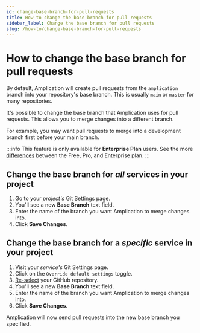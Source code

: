 ```yaml
---
id: change-base-branch-for-pull-requests
title: How to change the base branch for pull requests
sidebar_label: Change the base branch for pull requests
slug: /how-to/change-base-branch-for-pull-requests
---
```


# How to change the base branch for pull requests 

By default, Amplication will create pull requests from the `amplication` branch into your repository's base branch.
This is usually `main` or `master` for many repositories. 

It's possible to change the base branch that Amplication uses for pull requests.
This allows you to merge changes into a different branch.

For example, you may want pull requests to merge into a development branch first before your main branch.

:::info
This feature is only available for **Enterprise Plan** users.
See the more [differences](/sync-with-git-differences-between-plans) between the Free, Pro, and Enterprise plan.
:::

## Change the base branch for _all_ services in your project

1. Go to your _project's_ Git Settings page.
2. You'll see a new **Base Branch** text field.  
3. Enter the name of the branch you want Amplication to merge changes into.
4. Click **Save Changes**.

## Change the base branch for a _specific_ service in your project

1. Visit your _service's_ Git Settings page.  
2. Click on the `Override default settings` toggle.
3. [Re-select](#select-your-repository) your GitHub repository.
4. You'll see a new **Base Branch** text field.
5. Enter the name of the branch you want Amplication to merge changes into.
6. Click **Save Changes**.

Amplication will now send pull requests into the new base branch you specified.
